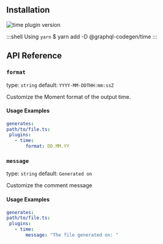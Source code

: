 ## Installation



<img alt="time plugin version" src="https://img.shields.io/npm/v/@graphql-codegen/time?color=%23e15799&label=plugin&nbsp;version&style=for-the-badge"/>


    
:::shell Using `yarn`
    $ yarn add -D @graphql-codegen/time
:::

## API Reference

### `format`

type: `string`
default: `YYYY-MM-DDTHH:mm:ssZ`

Customize the Moment format of the output time.

#### Usage Examples

```yml
generates:
path/to/file.ts:
 plugins:
   - time:
       format: DD.MM.YY
```

### `message`

type: `string`
default: `Generated on`

Customize the comment message

#### Usage Examples

```yml
generates:
path/to/file.ts:
 plugins:
   - time:
       message: "The file generated on: "
```